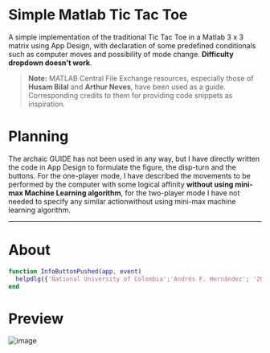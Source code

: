 # Simple Matlab Tic Tac Toe

A simple implementation of the traditional Tic Tac Toe in a Matlab 3 x 3 matrix using App Design, with declaration of some predefined conditionals such as computer moves and possibility of mode change. **Difficulty dropdown doesn't work**.

> **Note:** MATLAB Central File Exchange resources, especially those of **Husam Bilal** and **Arthur Neves**, have been used as a guide. Corresponding credits to them for providing code snippets as inspiration.

# Planning
The archaic GUIDE has not been used in any way, but I have directly written the code in App Design to formulate the figure, the disp-turn and the buttons. For the one-player mode, I have described the movements to be performed by the computer with some logical affinity **without using mini-max Machine Learning algorithm**, for the two-player mode I have not needed to specify any similar actionwithout using mini-max machine learning algorithm.

---
# About
```` matlab
function InfoButtonPushed(app, event)
  helpdlg({'National University of Colombia';'Andrés F. Hernández'; '2021, july 24';''},'Info');
end
````

# Preview
![image](https://user-images.githubusercontent.com/105471058/182025642-4673dc24-6f47-4672-99e0-a88bc76d512f.png)
